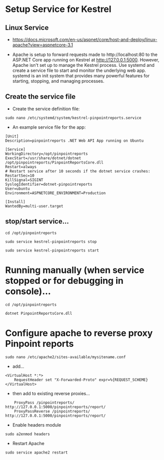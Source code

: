 # Setup Service for Kestrel

## Linux Service
* https://docs.microsoft.com/en-us/aspnet/core/host-and-deploy/linux-apache?view=aspnetcore-3.1



* Apache is setup to forward requests made to http://localhost:80 to the ASP.NET Core app running on Kestrel at http://127.0.0.1:5000. However, Apache isn't set up to manage the Kestrel process. Use systemd and create a service file to start and monitor the underlying web app. systemd is an init system that provides many powerful features for starting, stopping, and managing processes.


## Create the service file
* Create the service definition file:

```
sudo nano /etc/systemd/system/kestrel-pinpointreports.service
```

* An example service file for the app:

```
[Unit]
Description=pinpointreports .NET Web API App running on Ubuntu

[Service]
WorkingDirectory=/opt/pinpointreports
ExecStart=/usr/share/dotnet/dotnet /opt/pinpointreports/PinpointReportsCore.dll
Restart=always
# Restart service after 10 seconds if the dotnet service crashes:
RestartSec=10
KillSignal=SIGINT
SyslogIdentifier=dotnet-pinpointreports
User=ubuntu
Environment=ASPNETCORE_ENVIRONMENT=Production

[Install]
WantedBy=multi-user.target

```

## stop/start service...

```
cd /opt/pinpointreports

sudo service kestrel-pinpointreports stop

sudo service kestrel-pinpointreports start
```

# Running manually (when service stopped or for debugging in console)...

```
cd /opt/pinpointreports

dotnet PinpointReportsCore.dll
```

# Configure apache to reverse proxy Pinpoint reports

```
sudo nano /etc/apache2/sites-available/mysitename.conf
```
* add...
```
<VirtualHost *:*>
    RequestHeader set "X-Forwarded-Proto" expr=%{REQUEST_SCHEME}
</VirtualHost>
```
* then add to existing reverse proxies...
```
    ProxyPass /pinpointreports/ http://127.0.0.1:5000/pinpointreports/report/
    ProxyPassReverse /pinpointreports/ http://127.0.0.1:5000/pinpointreports/report/
```

* Enable headers module
```
sudo a2enmod headers
```

* Restart Apache
```
sudo service apache2 restart
```
